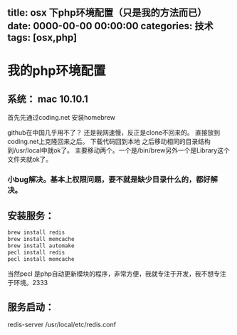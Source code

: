 title: osx 下php环境配置（只是我的方法而已）
date: 0000-00-00 00:00:00
categories: 技术
tags: [osx,php] 
---

# 我的php环境配置

## 系统： mac 10.10.1
首先先通过coding.net 安装homebrew

github在中国几乎用不了？ 还是我网速慢，反正是clone不回来的。
直接放到coding.net上克隆回来之后。
下载代码回到本地
之后移动相同的目录结构到/usr/local中就ok了。
主要移动两个。一个是/bin/brew另外一个是Library这个文件夹就ok了。

### 小bug解决。基本上权限问题，要不就是缺少目录什么的，都好解决。

## 安装服务：
```bash
brew install redis
brew install memcache
brew install automake
pecl install redis
pecl install memcache
```
当然pecl 是php自动更新模块的程序，非常方便，我就专注于开发，我不想专注于环境。2333
## 服务启动：
redis-server /usr/local/etc/redis.conf
